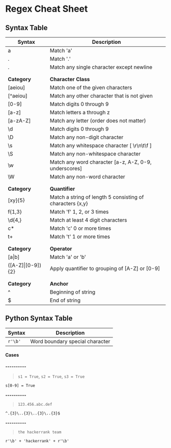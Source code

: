 # Regex Cheat Sheet

## Syntax Table
| **Syntax** | **Description** |
|---|---|
| a | Match 'a' |
| \. | Match '.' |
| . | Match any single character except newline |
| | |
| | |
| **Category** | **Character Class** |
| [aeiou] | Match one of the given characters |
| [^aeiou] | Match any other character that is not given |
| [0-9] | Match digits 0 through 9 |
| [a-z] | Match letters a through z |
| [a-zA-Z] | Match any letter (order does not matter) |
| \d | Match digits 0 through 9 |
| \D | Match any non-digit character |
| \s | Match any whitespace character [ \r\n\t\f ] |
| \S | Match any non-whitespace character |
| \w | Match any word character [a-z, A-Z, 0-9, underscores] |
| \W | Match any non-word character |
| | |
| | |
| **Category** | **Quantifier** |
| [xy]{5} | Match a string of length 5 consisting of characters {x,y} |
| f{1,3} | Match 'f' 1, 2, or 3 times |
| \d{4,} | Match at least 4 digit characters |
| c* | Match 'c' 0 or more times |
| t+ | Match 't' 1 or more times |
| | |
| | |
| **Category** | **Operator** |
| [a\|b] | Match 'a' or 'b' |
| ([A-Z]\|[0-9]){2} | Apply quantifier to grouping of [A-Z] or [0-9] |
| | |
| | |
| **Category** | **Anchor** |
| ^ | Beginning of string |
| $ | End of string |

## Python Syntax Table
| Syntax | Description |
| --- | --- |
| `r'\b'` | Word boundary special character |

#### Cases
**----------**
> `s1 = True`, `s2 = True`, `s3 = True`
```regex
s[0-9] = True
```

**----------**
> `123.456.abc.def`
```regex
^.{3}\..{3}\..{3}\..{3}$
```

**----------**
> `the hackerrank team`
```regex
r'\b' + 'hackerrank' + r'\b'
```
